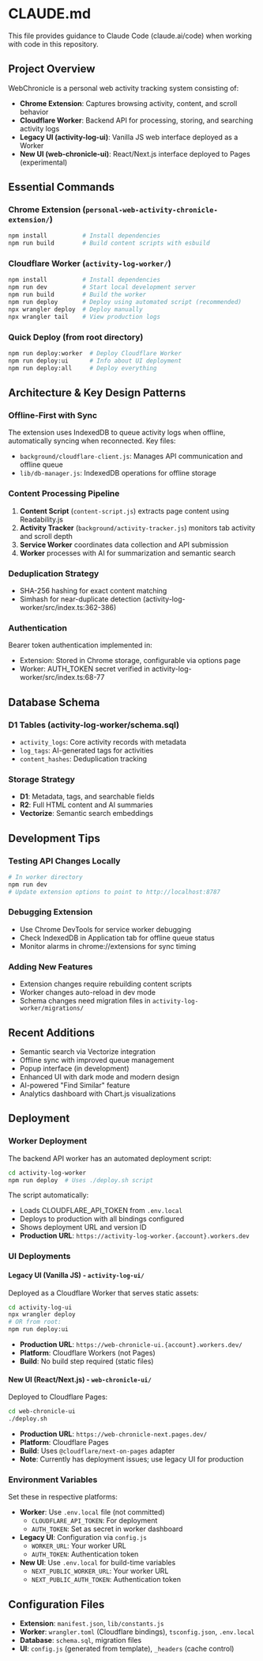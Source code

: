 # CLAUDE.md

This file provides guidance to Claude Code (claude.ai/code) when working with code in this repository.

## Project Overview

WebChronicle is a personal web activity tracking system consisting of:
- **Chrome Extension**: Captures browsing activity, content, and scroll behavior
- **Cloudflare Worker**: Backend API for processing, storing, and searching activity logs
- **Legacy UI (activity-log-ui)**: Vanilla JS web interface deployed as a Worker
- **New UI (web-chronicle-ui)**: React/Next.js interface deployed to Pages (experimental)

## Essential Commands

### Chrome Extension (`personal-web-activity-chronicle-extension/`)
```bash
npm install          # Install dependencies
npm run build        # Build content scripts with esbuild
```

### Cloudflare Worker (`activity-log-worker/`)
```bash
npm install          # Install dependencies
npm run dev          # Start local development server
npm run build        # Build the worker
npm run deploy       # Deploy using automated script (recommended)
npx wrangler deploy  # Deploy manually
npx wrangler tail    # View production logs
```

### Quick Deploy (from root directory)
```bash
npm run deploy:worker  # Deploy Cloudflare Worker
npm run deploy:ui      # Info about UI deployment
npm run deploy:all     # Deploy everything
```

## Architecture & Key Design Patterns

### Offline-First with Sync
The extension uses IndexedDB to queue activity logs when offline, automatically syncing when reconnected. Key files:
- `background/cloudflare-client.js`: Manages API communication and offline queue
- `lib/db-manager.js`: IndexedDB operations for offline storage

### Content Processing Pipeline
1. **Content Script** (`content-script.js`) extracts page content using Readability.js
2. **Activity Tracker** (`background/activity-tracker.js`) monitors tab activity and scroll depth
3. **Service Worker** coordinates data collection and API submission
4. **Worker** processes with AI for summarization and semantic search

### Deduplication Strategy
- SHA-256 hashing for exact content matching
- Simhash for near-duplicate detection (activity-log-worker/src/index.ts:362-386)

### Authentication
Bearer token authentication implemented in:
- Extension: Stored in Chrome storage, configurable via options page
- Worker: AUTH_TOKEN secret verified in activity-log-worker/src/index.ts:68-77

## Database Schema

### D1 Tables (activity-log-worker/schema.sql)
- `activity_logs`: Core activity records with metadata
- `log_tags`: AI-generated tags for activities
- `content_hashes`: Deduplication tracking

### Storage Strategy
- **D1**: Metadata, tags, and searchable fields
- **R2**: Full HTML content and AI summaries
- **Vectorize**: Semantic search embeddings

## Development Tips

### Testing API Changes Locally
```bash
# In worker directory
npm run dev
# Update extension options to point to http://localhost:8787
```

### Debugging Extension
- Use Chrome DevTools for service worker debugging
- Check IndexedDB in Application tab for offline queue status
- Monitor alarms in chrome://extensions for sync timing

### Adding New Features
- Extension changes require rebuilding content scripts
- Worker changes auto-reload in dev mode
- Schema changes need migration files in `activity-log-worker/migrations/`

## Recent Additions
- Semantic search via Vectorize integration
- Offline sync with improved queue management
- Popup interface (in development)
- Enhanced UI with dark mode and modern design
- AI-powered "Find Similar" feature
- Analytics dashboard with Chart.js visualizations

## Deployment

### Worker Deployment
The backend API worker has an automated deployment script:
```bash
cd activity-log-worker
npm run deploy  # Uses ./deploy.sh script
```

The script automatically:
- Loads CLOUDFLARE_API_TOKEN from `.env.local`
- Deploys to production with all bindings configured
- Shows deployment URL and version ID
- **Production URL**: `https://activity-log-worker.{account}.workers.dev`

### UI Deployments

#### Legacy UI (Vanilla JS) - `activity-log-ui/`
Deployed as a Cloudflare Worker that serves static assets:
```bash
cd activity-log-ui
npx wrangler deploy
# OR from root:
npm run deploy:ui
```
- **Production URL**: `https://web-chronicle-ui.{account}.workers.dev/`
- **Platform**: Cloudflare Workers (not Pages)
- **Build**: No build step required (static files)

#### New UI (React/Next.js) - `web-chronicle-ui/`
Deployed to Cloudflare Pages:
```bash
cd web-chronicle-ui
./deploy.sh
```
- **Production URL**: `https://web-chronicle-next.pages.dev/`
- **Platform**: Cloudflare Pages
- **Build**: Uses `@cloudflare/next-on-pages` adapter
- **Note**: Currently has deployment issues; use legacy UI for production

### Environment Variables
Set these in respective platforms:
- **Worker**: Use `.env.local` file (not committed)
  - `CLOUDFLARE_API_TOKEN`: For deployment
  - `AUTH_TOKEN`: Set as secret in worker dashboard
- **Legacy UI**: Configuration via `config.js`
  - `WORKER_URL`: Your worker URL
  - `AUTH_TOKEN`: Authentication token
- **New UI**: Use `.env.local` for build-time variables
  - `NEXT_PUBLIC_WORKER_URL`: Your worker URL
  - `NEXT_PUBLIC_AUTH_TOKEN`: Authentication token

## Configuration Files
- **Extension**: `manifest.json`, `lib/constants.js`
- **Worker**: `wrangler.toml` (Cloudflare bindings), `tsconfig.json`, `.env.local`
- **Database**: `schema.sql`, migration files
- **UI**: `config.js` (generated from template), `_headers` (cache control)